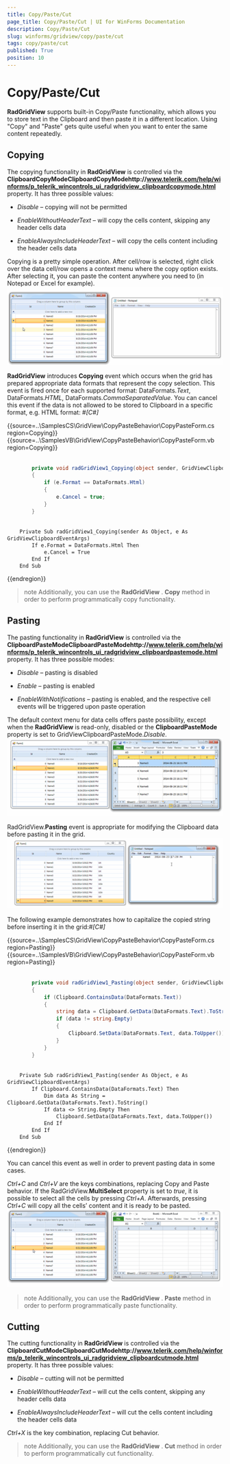 ```yaml
---
title: Copy/Paste/Cut
page_title: Copy/Paste/Cut | UI for WinForms Documentation
description: Copy/Paste/Cut
slug: winforms/gridview/copy/paste/cut
tags: copy/paste/cut
published: True
position: 10
---
```


# Copy/Paste/Cut



__RadGridView__ supports built-in Copy/Paste functionality, which allows you to store text
        in the Clipboard and then paste it in a different location. Using "Copy" and "Paste" gets quite useful when
        you want to enter the same content repeatedly.
      

## Copying

The copying functionality in __RadGridView__ is controlled via the
          __ClipboardCopyModeClipboardCopyModehttp://www.telerik.com/help/winforms/p_telerik_wincontrols_ui_radgridview_clipboardcopymode.html__
          property. It has three possible values:
        

* *Disable* – copying will not be permitted
            

* *EnableWithoutHeaderText* – will copy the cells content, skipping any header cells data
            

* *EnableAlwaysIncludeHeaderText* – will copy the cells content including the header cells data
            

Copying is a pretty simple operation. After cell/row is selected, right click over the data cell/row opens a context menu where the copy option exists.
          After selecting it, you can paste the content anywhere you need to (in Notepad or Excel for example).
        ![gridview-copy-paste 001](images/gridview-copy-paste001.gif)

__RadGridView__ introduces __Copying__ event which occurs when the grid has prepared
          appropriate data formats that represent the copy selection. This event is fired once for each supported format: DataFormats.*Text*,
          DataFormats.*HTML*, DataFormats.*CommaSeparatedValue*. You can cancel this event if the data is not allowed
          to be stored to Clipboard in a specific format, e.g. HTML format:
        #_[C#]_

	



{{source=..\SamplesCS\GridView\CopyPasteBehavior\CopyPasteForm.cs region=Copying}} 
{{source=..\SamplesVB\GridView\CopyPasteBehavior\CopyPasteForm.vb region=Copying}} 

````C#
        
        private void radGridView1_Copying(object sender, GridViewClipboardEventArgs e)
        {
            if (e.Format == DataFormats.Html)
            {
                e.Cancel = true;
            }
        }
````
````VB.NET

    Private Sub radGridView1_Copying(sender As Object, e As GridViewClipboardEventArgs)
        If e.Format = DataFormats.Html Then
            e.Cancel = True
        End If
    End Sub
````

{{endregion}} 




>note Additionally, you can use the __RadGridView__ . __Copy__ method in order to perform programmatically
            copy functionality.
>


## Pasting

The pasting functionality in __RadGridView__ is controlled via the
          __ClipboardPasteModeClipboardPasteModehttp://www.telerik.com/help/winforms/p_telerik_wincontrols_ui_radgridview_clipboardpastemode.html__ property. It has three possible modes:
        

* *Disable* – pasting is disabled
            

* *Enable* – pasting is enabled
            

* *EnableWithNotifications* – pasting is enabled, and the respective cell events will be triggered upon paste operation
            

The default context menu for data cells offers paste possibility, except when the __RadGridView__ is read-only, disabled or the
          __ClipboardPasteMode__ property is set to GridViewClipboardPasteMode.*Disable*.
        ![gridview-copy-paste 002](images/gridview-copy-paste002.gif)

RadGridView.__Pasting__ event is appropriate for modifying the Clipboard data before pasting it in the grid.
        ![gridview-copy-paste 003](images/gridview-copy-paste003.gif)

The following example demonstrates how to capitalize the copied string before inserting it in the grid:#_[C#]_

	



{{source=..\SamplesCS\GridView\CopyPasteBehavior\CopyPasteForm.cs region=Pasting}} 
{{source=..\SamplesVB\GridView\CopyPasteBehavior\CopyPasteForm.vb region=Pasting}} 

````C#
        
        private void radGridView1_Pasting(object sender, GridViewClipboardEventArgs e)
        {
            if (Clipboard.ContainsData(DataFormats.Text))
            {
                string data = Clipboard.GetData(DataFormats.Text).ToString();
                if (data != string.Empty)
                {
                    Clipboard.SetData(DataFormats.Text, data.ToUpper());
                }
            }
        }
````
````VB.NET

    Private Sub radGridView1_Pasting(sender As Object, e As GridViewClipboardEventArgs)
        If Clipboard.ContainsData(DataFormats.Text) Then
            Dim data As String = Clipboard.GetData(DataFormats.Text).ToString()
            If data <> String.Empty Then
                Clipboard.SetData(DataFormats.Text, data.ToUpper())
            End If
        End If
    End Sub
````

{{endregion}} 




You can cancel this event as well in order to prevent pasting data in some cases.

*Ctrl+C* and *Ctrl+V* are the keys combinations, replacing Copy and Paste behavior.
          If the RadGridView.__MultiSelect__ property is set to *true*, it is possible to select all
          the cells by pressing *Ctrl+A*. Afterwards, pressing *Ctrl+C* will copy all the cells’ content and it is ready to be pasted.
        ![gridview-copy-paste 004](images/gridview-copy-paste004.gif)

>note Additionally, you can use the __RadGridView__ . __Paste__ method in order to perform programmatically
            paste functionality.
>


## Cutting

The cutting functionality in __RadGridView__ is controlled via the
          __ClipboardCutModeClipboardCutModehttp://www.telerik.com/help/winforms/p_telerik_wincontrols_ui_radgridview_clipboardcutmode.html__
          property. It has three possible values:
        

* *Disable* – cutting will not be permitted
            

* *EnableWithoutHeaderText* – will cut the cells content, skipping any header cells data
            

* *EnableAlwaysIncludeHeaderText* – will cut the cells content including the header cells data
            

*Ctrl+X* is the key combination, replacing Cut behavior.
        

>note Additionally, you can use the __RadGridView__ . __Cut__ method in order to perform programmatically
            cut functionality.
>

